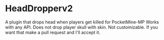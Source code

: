 # HeadDropperv2
A plugin that drops head when players get killed for PocketMine-MP
Works with any API. Does not drop player skull with skin. Not customizable. If you want that make a pull request and I'll accept it.
